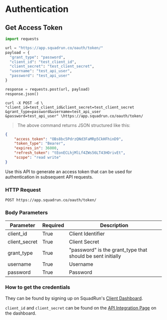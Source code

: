 # Authentication

## Get Access Token

```python
import requests

url = "https://app.squadrun.co/oauth/token/"
payload = {
  "grant_type": "password", 
  "client_id": "test_client_id", 
  "client_secret": "test_client_secret", 
  "username": "test_api_user", 
  "password": "test_api_user"
}

response = requests.post(url, payload)
response.json()
```

```shell
curl -X POST -d \
"client_id=test_client_id&client_secret=test_client_secret
&grant_type=password&username=test_api_user
&password=test_api_user" \https://app.squadrun.co/oauth/token/
```

> The above command returns JSON structured like this:

```json
{
    "access_token": "OBs8bc5PdrzQNd3FaMRp5CkHFhinD9",
    "token_type": "Bearer",
    "expires_in": 36000,
    "refresh_token": "tEonECLhjMlLf4ZWs56LT43HOrivEt",
    "scope": "read write"
}
```

Use this API to generate an access token that can be used for authentication in subsequent API requests.

### HTTP Request

`POST https://app.squadrun.co/oauth/token/`

### Body Parameters

| Parameter   | Required  | Description   |
|---------------  |---------- |------------------------------------------------------------ |
| client_id   | True  | Client Identifier   |
| client_secret   | True  | Client Secret   |
| grant_type  | True  | "password" is the grant_type that should be sent initially  |
| username  | True  | Username  |
| password  | True  | Password  |

### How to get the credentials
They can be found by signing up on SquadRun's [Client Dashboard](https://app.squadvoice.co/voice/dashboard/campaigns/).

`client_id` and `client_secret` can be found on the [API Integration Page](https://app.squadvoice.co/voice/dashboard/integrations/) on the dashboard.
